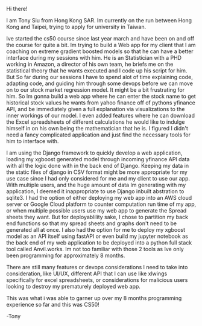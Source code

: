 Hi there!

I am Tony Siu from Hong Kong SAR. Im currently on the run between Hong Kong and Taipei, trying to apply for university in Taiwan. 

Ive started the cs50 course since last year march and have been on and off the course for quite a bit. Im trying to build a Web app for my client that I am coaching on extreme gradient boosted models so that he can have a better interface during my sessions with him. He is an Statistician with a PHD working in Amazon, a director of his own team, he briefs me on the statistical theory that he wants executed and I code up his script for him. But So far during our sessions I have to spend alot of time explaining code, adapting code, and guiding him through some devops before we can move on to our stock market regression model. It might be a bit frustrating for him. So Im gonna build a web app where he can enter the stock name to get historical stock values he wants from yahoo finance off of pythons yfinance API, and be immediately given a full explanation via visualizations to the inner workings of our model.  I even added features where he can download the Excel spreadsheets of different calculations he would like to indulge himself in on his own being the mathematician that he is. I figured I didn't need a fancy complicated application and just find the necessary tools for him to interface with. 

I am using the Django framework to quickly develop a web application, loading my xgboost generated model through incoming yfinance API data with all the logic done with in the back end of Django.  Keeping my data in the static files of django in CSV format might be more appropriate for my use case since I had only considered for me and my client to use our app. With multiple users, and the huge amount of data Im generating with my application, I deemed it inappropriate to use Django inbuilt abstration to sqlite3. I had the option of either deploying my web app into an AWS cloud server or Google Cloud platform to counter computation run time of my app, or when multiple possible users use my web app to generate the Spread sheets they want. But for deployablility sake, I chose to partition  my back end functions so that my spread sheets and graphs don't need to be generated all at once. I also had the option for me to deploy my xgboost model as an API itself using fastAPI or even build my jupyter notebook as the back end of my web application to be deployed into a python full stack tool called Anvil.works. Im not too familiar with those 2 tools as Ive only been programming for approximately 8 months.

There are still many features or devops considerations I need to take into consideration, like UI/UX, different API that I can use like xlwings specifically for excel spreadsheets, or considerations for  malicious users looking to destroy my prematurely deployed web app.  

This was what i was able to garner up over my 8 months programming experience so far and this was CS50!

-Tony